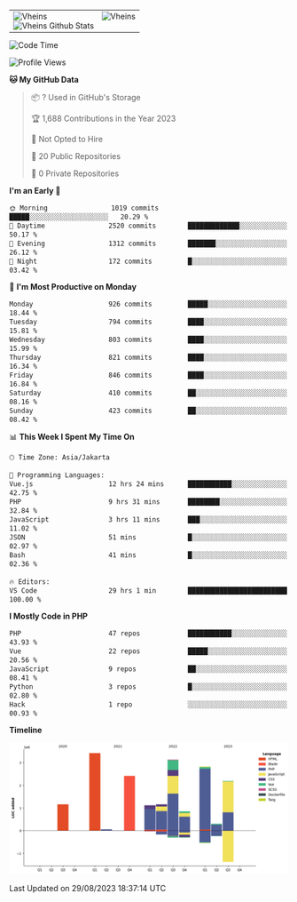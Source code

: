 <table>
  <tr>
    <td valign="top">
      <img src="https://github-readme-streak-stats.herokuapp.com/?user=Vheins&" alt="Vheins" /><br/>
      <img src="https://github-readme-stats.vercel.app/api?username=vheins&count_private=true&show_icons=true" alt="Vheins Github Stats">
    </td>
    <td valign="top">
      <img src="https://github-readme-stats.vercel.app/api/top-langs/?username=Vheins&count_private=true" alt="Vheins" /><br/>
    </td>
  </tr>
</table>

<!--START_SECTION:waka-->
![Code Time](http://img.shields.io/badge/Code%20Time-548%20hrs%2027%20mins-blue)

![Profile Views](http://img.shields.io/badge/Profile%20Views-0-blue)

**🐱 My GitHub Data** 

> 📦 ? Used in GitHub's Storage 
 > 
> 🏆 1,688 Contributions in the Year 2023
 > 
> 🚫 Not Opted to Hire
 > 
> 📜 20 Public Repositories 
 > 
> 🔑 0 Private Repositories 
 > 
**I'm an Early 🐤** 

```text
🌞 Morning                1019 commits        █████░░░░░░░░░░░░░░░░░░░░   20.29 % 
🌆 Daytime                2520 commits        █████████████░░░░░░░░░░░░   50.17 % 
🌃 Evening                1312 commits        ███████░░░░░░░░░░░░░░░░░░   26.12 % 
🌙 Night                  172 commits         █░░░░░░░░░░░░░░░░░░░░░░░░   03.42 % 
```
📅 **I'm Most Productive on Monday** 

```text
Monday                   926 commits         █████░░░░░░░░░░░░░░░░░░░░   18.44 % 
Tuesday                  794 commits         ████░░░░░░░░░░░░░░░░░░░░░   15.81 % 
Wednesday                803 commits         ████░░░░░░░░░░░░░░░░░░░░░   15.99 % 
Thursday                 821 commits         ████░░░░░░░░░░░░░░░░░░░░░   16.34 % 
Friday                   846 commits         ████░░░░░░░░░░░░░░░░░░░░░   16.84 % 
Saturday                 410 commits         ██░░░░░░░░░░░░░░░░░░░░░░░   08.16 % 
Sunday                   423 commits         ██░░░░░░░░░░░░░░░░░░░░░░░   08.42 % 
```


📊 **This Week I Spent My Time On** 

```text
🕑︎ Time Zone: Asia/Jakarta

💬 Programming Languages: 
Vue.js                   12 hrs 24 mins      ███████████░░░░░░░░░░░░░░   42.75 % 
PHP                      9 hrs 31 mins       ████████░░░░░░░░░░░░░░░░░   32.84 % 
JavaScript               3 hrs 11 mins       ███░░░░░░░░░░░░░░░░░░░░░░   11.02 % 
JSON                     51 mins             █░░░░░░░░░░░░░░░░░░░░░░░░   02.97 % 
Bash                     41 mins             █░░░░░░░░░░░░░░░░░░░░░░░░   02.36 % 

🔥 Editors: 
VS Code                  29 hrs 1 min        █████████████████████████   100.00 % 
```

**I Mostly Code in PHP** 

```text
PHP                      47 repos            ███████████░░░░░░░░░░░░░░   43.93 % 
Vue                      22 repos            █████░░░░░░░░░░░░░░░░░░░░   20.56 % 
JavaScript               9 repos             ██░░░░░░░░░░░░░░░░░░░░░░░   08.41 % 
Python                   3 repos             █░░░░░░░░░░░░░░░░░░░░░░░░   02.80 % 
Hack                     1 repo              ░░░░░░░░░░░░░░░░░░░░░░░░░   00.93 % 
```



**Timeline**

![Lines of Code chart](https://raw.githubusercontent.com/vheins/vheins/main/assets/bar_graph.png)


 Last Updated on 29/08/2023 18:37:14 UTC
<!--END_SECTION:waka-->
